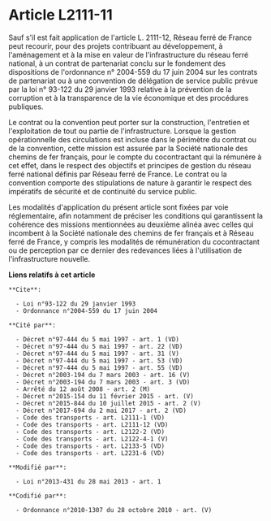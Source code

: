 # Article L2111-11

Sauf s'il est fait application de l'article L. 2111-12, Réseau ferré de France peut recourir, pour des projets contribuant au
développement, à l'aménagement et à la mise en valeur de l'infrastructure du réseau ferré national, à un contrat de
partenariat conclu sur le fondement des dispositions de l'ordonnance n° 2004-559 du 17 juin 2004 sur les contrats de
partenariat ou à une convention de délégation de service public prévue par la loi n° 93-122 du 29 janvier 1993 relative à la
prévention de la corruption et à la transparence de la vie économique et des procédures publiques. 

Le contrat ou la convention peut porter sur la construction, l'entretien et l'exploitation de tout ou partie de
l'infrastructure. Lorsque la gestion opérationnelle des circulations est incluse dans le périmètre du contrat ou de la
convention, cette mission est assurée par la Société nationale des chemins de fer français, pour le compte du cocontractant
qui la rémunère à cet effet, dans le respect des objectifs et principes de gestion du réseau ferré national définis par
Réseau ferré de France. Le contrat ou la convention comporte des stipulations de nature à garantir le respect des impératifs
de sécurité et de continuité du service public. 

Les modalités d'application du présent article sont fixées par voie réglementaire, afin notamment de préciser les conditions
qui garantissent la cohérence des missions mentionnées au deuxième alinéa avec celles qui incombent à la Société nationale
des chemins de fer français et à Réseau ferré de France, y compris les modalités de rémunération du cocontractant ou de
perception par ce dernier des redevances liées à l'utilisation de l'infrastructure nouvelle.

**Liens relatifs à cet article**

	**Cite**:

	  - Loi n°93-122 du 29 janvier 1993
	  - Ordonnance n°2004-559 du 17 juin 2004

	**Cité par**:

	  - Décret n°97-444 du 5 mai 1997 - art. 1 (VD)
	  - Décret n°97-444 du 5 mai 1997 - art. 22 (VD)
	  - Décret n°97-444 du 5 mai 1997 - art. 31 (V)
	  - Décret n°97-444 du 5 mai 1997 - art. 53 (VD)
	  - Décret n°97-444 du 5 mai 1997 - art. 55 (VD)
	  - Décret n°2003-194 du 7 mars 2003 - art. 16 (V)
	  - Décret n°2003-194 du 7 mars 2003 - art. 3 (VD)
	  - Arrêté du 12 août 2008 - art. 2 (M)
	  - Décret n°2015-154 du 11 février 2015 - art. (V)
	  - Décret n°2015-844 du 10 juillet 2015 - art. 2 (V)
	  - Décret n°2017-694 du 2 mai 2017 - art. 2 (VD)
	  - Code des transports - art. L2111-1 (VD)
	  - Code des transports - art. L2111-12 (VD)
	  - Code des transports - art. L2122-2 (VD)
	  - Code des transports - art. L2122-4-1 (V)
	  - Code des transports - art. L2133-5 (VD)
	  - Code des transports - art. L2231-6 (VD)

	**Modifié par**:

	  - Loi n°2013-431 du 28 mai 2013 - art. 1

	**Codifié par**:

	  - Ordonnance n°2010-1307 du 28 octobre 2010 - art. (V)
